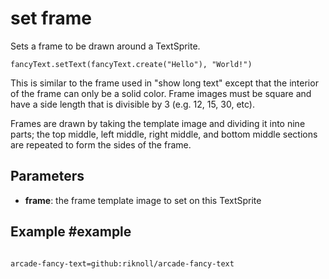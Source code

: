 # set frame

Sets a frame to be drawn around a TextSprite.

```sig
fancyText.setText(fancyText.create("Hello"), "World!")
```

This is similar to the frame used in "show long text" except that the interior of the frame can only be a solid color. Frame images must be square and have a side length that is divisible by 3 (e.g. 12, 15, 30, etc).

Frames are drawn by taking the template image and dividing it into nine parts; the top middle, left middle, right middle, and bottom middle sections are repeated to form the sides of the frame.


## Parameters

* **frame**: the frame template image to set on this TextSprite

## Example #example


```blocks

```

```package
arcade-fancy-text=github:riknoll/arcade-fancy-text
```